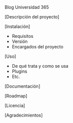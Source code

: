 Blog Universidad 365

[Descripción del proyecto]

[Instalación]
- Requisitos
- Versión
- Encargados del proyecto

[Uso]
- De qué trata y como se usa
- Plugins
- Etc.

[Documentación]


[Roadmap]

[Licencia]

[Agradecimientos]
